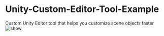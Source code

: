 # Unity-Custom-Editor-Tool-Example
Custom Unity Editor tool that helps you customize scene objects faster
![show](https://user-images.githubusercontent.com/26218291/82691379-402db500-9c77-11ea-8ba4-304527c1fd0b.gif)
